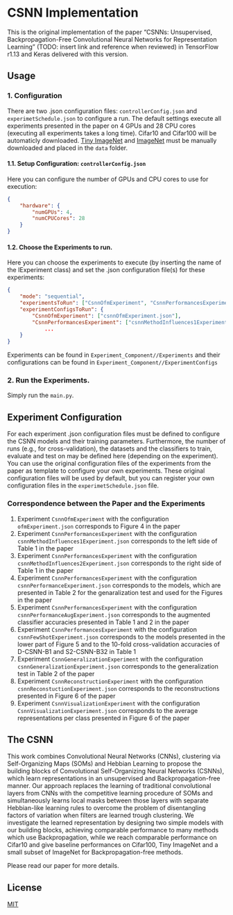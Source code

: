 # CSNN Implementation
This is the original implementation of the paper “CSNNs: Unsupervised, Backpropagation-Free Convolutional Neural Networks for Representation Learning” (TODO: insert link and reference when reviewed) in TensorFlow r1.13 and Keras delivered with this version.
## Usage
### 1. Configuration
There are two .json configuration files: ```controllerConfig.json``` and ```experimetSchedule.json``` to configure a run. The default settings execute all experiments presented in the paper on 4 GPUs and 28 CPU cores (executing all experiments takes a long time).
Cifar10 and Cifar100 will be automaticly downloaded. [Tiny ImageNet](https://tiny-imagenet.herokuapp.com/) and [ImageNet](https://www.kaggle.com/c/imagenet-object-localization-challenge/data) must be manually downloaded and placed in the ```data``` folder.
#### 1.1. Setup Configuration: ```controllerConfig.json```
 Here you can configure the number of GPUs and CPU cores to use for execution:
```json
{
    "hardware": {
        "numGPUs": 4,
        "numCPUCores": 28
    }
}
```
#### 1.2. Choose the Experiments to run.
Here you can choose the experiments to execute (by inserting the name of the IExperiment class) and set the .json configuration file(s) for these experiments:
```json
{
    "mode": "sequential",
    "experimentsToRun": ["CsnnOfmExperiment", "CsnnPerformancesExperiment", ...],
    "experimentConfigsToRun": {
        "CsnnOfmExperiment": ["csnnOfmExperiment.json"],
        "CsnnPerformancesExperiment": ["csnnMethodInfluences1Experiment.json", "csnnMethodInfluences2Experiment.json", "csnnPerformanceExperiment.json"]
            ...
    }
}
```
Experiments can be found in ```Experiment_Component//Experiments``` and their configurations can be found in ```Experiment_Component//ExperimentConfigs```
### 2. Run the Experiments.
Simply run the ```main.py```. 
## Experiment Configuration
For each experiment .json configuration files must be defined to configure the CSNN models and their training parameters. Furthermore, the number of runs (e.g., for cross-validation), the datasets and the classifiers to train, evaluate and test on may be defined here (depending on the experiment). You can use the original configuration files of the experiments from the paper as template to configure your own experiments. These original configuration files will be used by default, but you can register your own configuration files in the ```experimetSchedule.json``` file.
### Correspondence between the Paper and the Experiments
1. Experiment ```CsnnOfmExperiment``` with the configuration ```ofmExperiment.json``` corresponds to Figure 4 in the paper 
2. Experiment ```CsnnPerformancesExperiment``` with the configuration ```csnnMethodInfluences1Experiment.json``` corresponds to the left side of Table 1 in the paper 
3. Experiment ```CsnnPerformancesExperiment``` with the configuration ```csnnMethodInfluences2Experiment.json``` corresponds to the right side of Table 1 in the paper 
4. Experiment ```CsnnPerformancesExperiment``` with the configuration ```csnnPerformanceExperiment.json``` corresponds to the models, which are presented in Table 2 for the genaralization test and used for the Figures in the paper 
5. Experiment ```CsnnPerformancesExperiment``` with the configuration ```csnnPerformanceAugExperiment.json``` corresponds to the augmented classifier accuracies presented in Table 1 and 2 in the paper
6. Experiment ```CsnnPerformancesExperiment``` with the configuration ```csnnFewShotExperiment.json``` corresponds to the models presented in the lower part of Figure 5 and to the 10-fold cross-validation accuracies of D-CSNN-B1 and S2-CSNN-B32 in Table 1
7. Experiment ```CsnnGeneralizationExperiment``` with the configuration ```csnnGeneralizationExperiment.json``` corresponds to the generalization test in Table 2 of the paper
8. Experiment ```CsnnReconstructionExperiment``` with the configuration ```csnnReconstuctionExperiment.json``` corresponds to the reconstructions presented in Figure 6 of the paper
9. Experiment ```CsnnVisualizationExperiment``` with the configuration ```CsnnVisualizationExperiment.json``` corresponds to the average representations per class presented in Figure 6 of the paper

## The CSNN 
This work combines Convolutional Neural Networks (CNNs), clustering via Self-Organizing Maps (SOMs) and Hebbian Learning to propose the building blocks of Convolutional Self-Organizing Neural Networks (CSNNs), which learn representations in an unsupervised and Backpropagation-free manner. Our approach replaces the learning of traditional convolutional layers from CNNs with the competitive learning procedure of SOMs and simultaneously learns local masks between those layers with separate Hebbian-like learning rules to overcome the problem of disentangling factors of variation when filters are learned trough clustering. We investigate the learned representation by designing two simple models with our building blocks, achieving comparable performance to many methods which use Backpropagation, while we reach comparable performance on Cifar10 and give baseline performances on Cifar100, Tiny ImageNet and a small subset of ImageNet for Backpropagation-free methods.

Please read our paper for more details.

## License
[MIT](https://choosealicense.com/licenses/mit/)
